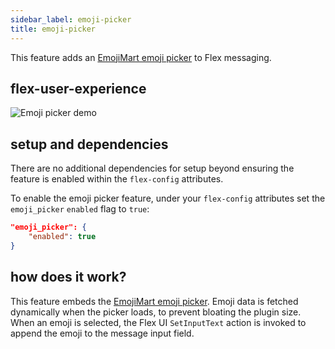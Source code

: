 ```yaml
---
sidebar_label: emoji-picker
title: emoji-picker
---
```


This feature adds an [EmojiMart emoji picker](https://missiveapp.com/open/emoji-mart/) to Flex messaging.

## flex-user-experience

![Emoji picker demo](/img/features/emoji-picker/emoji-picker.gif)

## setup and dependencies

There are no additional dependencies for setup beyond ensuring the feature is enabled within the `flex-config` attributes.

To enable the emoji picker feature, under your `flex-config` attributes set the `emoji_picker` `enabled` flag to `true`:

```json
"emoji_picker": {
    "enabled": true
}
```

## how does it work?

This feature embeds the [EmojiMart emoji picker](https://missiveapp.com/open/emoji-mart/). Emoji data is fetched dynamically when the picker loads, to prevent bloating the plugin size. When an emoji is selected, the Flex UI `SetInputText` action is invoked to append the emoji to the message input field.
